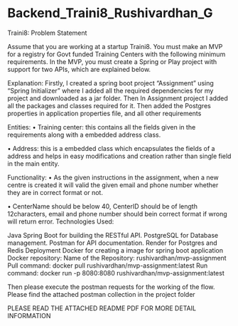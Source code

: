 # Backend_Traini8_Rushivardhan_G

Traini8: Problem Statement

Assume that you are working at a startup Traini8. You must make an MVP for a registry for Govt funded Training Centers with the following minimum requirements. In the MVP, you must create a Spring or Play project with support for two APIs, which are explained below.

Explanation:
         Firstly, I created a spring boot project “Assignment” using “Spring Initializer” where I added all the required dependencies for my project and downloaded as a jar folder. Then In Assignment project I added all the packages and classes required for it. Then added the Postgres properties in application properties file, and all other requirements

Entities: 
  • Training center: this contains all the fields given in the requirements along with a embedded address class.

  • Address: this is a embedded class which encapsulates the fields of a address and helps in easy modifications and creation rather than single field in the main entity.
  
Functionality: 
  • As the given instructions in the assignment, when a new centre is created it will valid the given email and phone number whether they are in correct format or not.

  • CenterName should be below 40, CenterID should be of length 12characters, email and phone number should bein correct format if wrong will return error. Technologies Used:

Java Spring Boot for building the RESTful API.
PostgreSQL for Database management.
Postman for API documentation.
Render for Postgres and Redis Deployment
Docker for creating a image for spring boot application
Docker repository: Name of the Repository: rushivardhan/mvp-assignment Pull command: docker pull rushivardhan/mvp-assignment:latest Run command: docker run -p 8080:8080 rushivardhan/mvp-assignment:latest

Then please execute the postman requests for the working of the flow. Please find the attached postman collection in the project folder

PLEASE READ THE ATTACHED README PDF FOR MORE DETAIL INFORMATION
